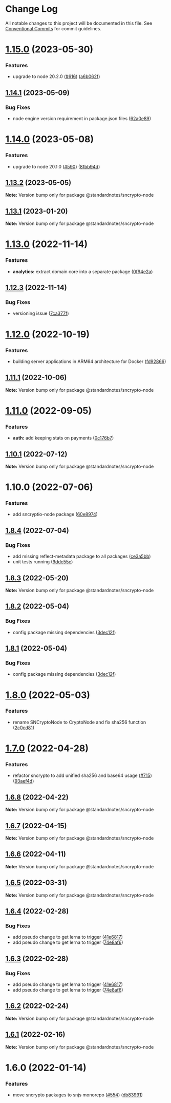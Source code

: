 # Change Log

All notable changes to this project will be documented in this file.
See [Conventional Commits](https://conventionalcommits.org) for commit guidelines.

# [1.15.0](https://github.com/standardnotes/server/compare/@standardnotes/sncrypto-node@1.14.1...@standardnotes/sncrypto-node@1.15.0) (2023-05-30)

### Features

* upgrade to node 20.2.0 ([#616](https://github.com/standardnotes/server/issues/616)) ([a6b062f](https://github.com/standardnotes/server/commit/a6b062f638595537e1ece28bc79bded41d875e18))

## [1.14.1](https://github.com/standardnotes/server/compare/@standardnotes/sncrypto-node@1.14.0...@standardnotes/sncrypto-node@1.14.1) (2023-05-09)

### Bug Fixes

* node engine version requirement in package.json files ([62a0e89](https://github.com/standardnotes/server/commit/62a0e89748ab306566c4aa10b9dc0385fb0f1684))

# [1.14.0](https://github.com/standardnotes/server/compare/@standardnotes/sncrypto-node@1.13.2...@standardnotes/sncrypto-node@1.14.0) (2023-05-08)

### Features

* upgrade to node 20.1.0 ([#590](https://github.com/standardnotes/server/issues/590)) ([8fbb94d](https://github.com/standardnotes/server/commit/8fbb94d15ab664cca775ec71d51db465547c35ee))

## [1.13.2](https://github.com/standardnotes/server/compare/@standardnotes/sncrypto-node@1.13.1...@standardnotes/sncrypto-node@1.13.2) (2023-05-05)

**Note:** Version bump only for package @standardnotes/sncrypto-node

## [1.13.1](https://github.com/standardnotes/server/compare/@standardnotes/sncrypto-node@1.13.0...@standardnotes/sncrypto-node@1.13.1) (2023-01-20)

**Note:** Version bump only for package @standardnotes/sncrypto-node

# [1.13.0](https://github.com/standardnotes/server/compare/@standardnotes/sncrypto-node@1.12.3...@standardnotes/sncrypto-node@1.13.0) (2022-11-14)

### Features

* **analytics:** extract domain core into a separate package ([0f94e2a](https://github.com/standardnotes/server/commit/0f94e2ad0c8927733eac31f130cbe649dce765f9))

## [1.12.3](https://github.com/standardnotes/server/compare/@standardnotes/sncrypto-node@1.12.0...@standardnotes/sncrypto-node@1.12.3) (2022-11-14)

### Bug Fixes

* versioning issue ([7ca377f](https://github.com/standardnotes/server/commit/7ca377f1b889379e6a43a66c0134bf266763516d))

# [1.12.0](https://github.com/standardnotes/server/compare/@standardnotes/sncrypto-node@1.11.1...@standardnotes/sncrypto-node@1.12.0) (2022-10-19)

### Features

* building server applications in ARM64 architecture for Docker ([fd92866](https://github.com/standardnotes/server/commit/fd92866ba1a86b22769b23cc4c8387a83f87979a))

## [1.11.1](https://github.com/standardnotes/server/compare/@standardnotes/sncrypto-node@1.11.0...@standardnotes/sncrypto-node@1.11.1) (2022-10-06)

**Note:** Version bump only for package @standardnotes/sncrypto-node

# [1.11.0](https://github.com/standardnotes/server/compare/@standardnotes/sncrypto-node@1.10.1...@standardnotes/sncrypto-node@1.11.0) (2022-09-05)

### Features

* **auth:** add keeping stats on payments ([0c176b7](https://github.com/standardnotes/server/commit/0c176b70f8281e1e490224b9c7ab85f272a3d4e9))

## [1.10.1](https://github.com/standardnotes/server/compare/@standardnotes/sncrypto-node@1.10.0...@standardnotes/sncrypto-node@1.10.1) (2022-07-12)

**Note:** Version bump only for package @standardnotes/sncrypto-node

# 1.10.0 (2022-07-06)

### Features

* add sncryptio-node package ([60e8974](https://github.com/standardnotes/server/commit/60e8974580d498e7edf80813c32268a8bf7eda39))

## [1.8.4](https://github.com/standardnotes/snjs/compare/@standardnotes/sncrypto-node@1.8.3...@standardnotes/sncrypto-node@1.8.4) (2022-07-04)

### Bug Fixes

* add missing reflect-metadata package to all packages ([ce3a5bb](https://github.com/standardnotes/snjs/commit/ce3a5bbf3f1d2276ac4abc3eec3c6a44c8c3ba9b))
* unit tests running ([9ddc55c](https://github.com/standardnotes/snjs/commit/9ddc55c59c781e2bcc366304a6d0cc88d0e0865d))

## [1.8.3](https://github.com/standardnotes/snjs/compare/@standardnotes/sncrypto-node@1.8.2...@standardnotes/sncrypto-node@1.8.3) (2022-05-20)

**Note:** Version bump only for package @standardnotes/sncrypto-node

## [1.8.2](https://github.com/standardnotes/snjs/compare/@standardnotes/sncrypto-node@1.8.0...@standardnotes/sncrypto-node@1.8.2) (2022-05-04)

### Bug Fixes

* config package missing dependencies ([3dec12f](https://github.com/standardnotes/snjs/commit/3dec12fa4a83a8aed8419819eafb7c34795cb09f))

## [1.8.1](https://github.com/standardnotes/snjs/compare/@standardnotes/sncrypto-node@1.8.0...@standardnotes/sncrypto-node@1.8.1) (2022-05-04)

### Bug Fixes

* config package missing dependencies ([3dec12f](https://github.com/standardnotes/snjs/commit/3dec12fa4a83a8aed8419819eafb7c34795cb09f))

# [1.8.0](https://github.com/standardnotes/snjs/compare/@standardnotes/sncrypto-node@1.7.0...@standardnotes/sncrypto-node@1.8.0) (2022-05-03)

### Features

* rename SNCryptoNode to CryptoNode and fix sha256 function ([2c0cd81](https://github.com/standardnotes/snjs/commit/2c0cd81f952edfbe1f770534a269ddcaf9fa6678))

# [1.7.0](https://github.com/standardnotes/snjs/compare/@standardnotes/sncrypto-node@1.6.8...@standardnotes/sncrypto-node@1.7.0) (2022-04-28)

### Features

* refactor sncrypto to add unified sha256 and base64 usage  ([#715](https://github.com/standardnotes/snjs/issues/715)) ([93aef4d](https://github.com/standardnotes/snjs/commit/93aef4d39228a63f01aa90a88e5d28c3375ed707))

## [1.6.8](https://github.com/standardnotes/snjs/compare/@standardnotes/sncrypto-node@1.6.7...@standardnotes/sncrypto-node@1.6.8) (2022-04-22)

**Note:** Version bump only for package @standardnotes/sncrypto-node

## [1.6.7](https://github.com/standardnotes/snjs/compare/@standardnotes/sncrypto-node@1.6.6...@standardnotes/sncrypto-node@1.6.7) (2022-04-15)

**Note:** Version bump only for package @standardnotes/sncrypto-node

## [1.6.6](https://github.com/standardnotes/snjs/compare/@standardnotes/sncrypto-node@1.6.5...@standardnotes/sncrypto-node@1.6.6) (2022-04-11)

**Note:** Version bump only for package @standardnotes/sncrypto-node

## [1.6.5](https://github.com/standardnotes/snjs/compare/@standardnotes/sncrypto-node@1.6.4...@standardnotes/sncrypto-node@1.6.5) (2022-03-31)

**Note:** Version bump only for package @standardnotes/sncrypto-node

## [1.6.4](https://github.com/standardnotes/snjs/compare/@standardnotes/sncrypto-node@1.6.2...@standardnotes/sncrypto-node@1.6.4) (2022-02-28)

### Bug Fixes

* add pseudo change to get lerna to trigger ([41e6817](https://github.com/standardnotes/snjs/commit/41e6817bbf726b0932cdf16f58622328b9e42803))
* add pseudo change to get lerna to trigger ([74e8af6](https://github.com/standardnotes/snjs/commit/74e8af640e3d0b8c2f0fc7cf792f4e2cdf33b50c))

## [1.6.3](https://github.com/standardnotes/snjs/compare/@standardnotes/sncrypto-node@1.6.2...@standardnotes/sncrypto-node@1.6.3) (2022-02-28)

### Bug Fixes

* add pseudo change to get lerna to trigger ([41e6817](https://github.com/standardnotes/snjs/commit/41e6817bbf726b0932cdf16f58622328b9e42803))
* add pseudo change to get lerna to trigger ([74e8af6](https://github.com/standardnotes/snjs/commit/74e8af640e3d0b8c2f0fc7cf792f4e2cdf33b50c))

## [1.6.2](https://github.com/standardnotes/snjs/compare/@standardnotes/sncrypto-node@1.6.1...@standardnotes/sncrypto-node@1.6.2) (2022-02-24)

**Note:** Version bump only for package @standardnotes/sncrypto-node

## [1.6.1](https://github.com/standardnotes/snjs/compare/@standardnotes/sncrypto-node@1.6.0...@standardnotes/sncrypto-node@1.6.1) (2022-02-16)

**Note:** Version bump only for package @standardnotes/sncrypto-node

# 1.6.0 (2022-01-14)

### Features

* move sncrypto packages to snjs monorepo ([#554](https://github.com/standardnotes/snjs/issues/554)) ([db83991](https://github.com/standardnotes/snjs/commit/db8399190d9d10fdc31060568b836c62933fd525))
